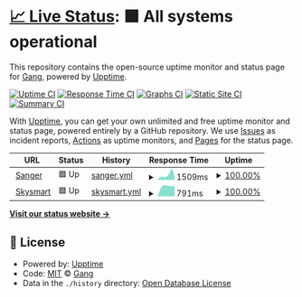# [📈 Live Status](https://lburling.github.io/statuspage): <!--live status--> **🟩 All systems operational**

This repository contains the open-source uptime monitor and status page for [Gang](https://lburling.github.io/statuspage), powered by [Upptime](https://github.com/upptime/upptime).

[![Uptime CI](https://github.com/lburling/statuspage/workflows/Uptime%20CI/badge.svg)](https://github.com/lburling/statuspage/actions?query=workflow%3A%22Uptime+CI%22)
[![Response Time CI](https://github.com/lburling/statuspage/workflows/Response%20Time%20CI/badge.svg)](https://github.com/lburling/statuspage/actions?query=workflow%3A%22Response+Time+CI%22)
[![Graphs CI](https://github.com/lburling/statuspage/workflows/Graphs%20CI/badge.svg)](https://github.com/lburling/statuspage/actions?query=workflow%3A%22Graphs+CI%22)
[![Static Site CI](https://github.com/lburling/statuspage/workflows/Static%20Site%20CI/badge.svg)](https://github.com/lburling/statuspage/actions?query=workflow%3A%22Static+Site+CI%22)
[![Summary CI](https://github.com/lburling/statuspage/workflows/Summary%20CI/badge.svg)](https://github.com/lburling/statuspage/actions?query=workflow%3A%22Summary+CI%22)

With [Upptime](https://upptime.js.org), you can get your own unlimited and free uptime monitor and status page, powered entirely by a GitHub repository. We use [Issues](https://github.com/lburling/statuspage/issues) as incident reports, [Actions](https://github.com/lburling/statuspage/actions) as uptime monitors, and [Pages](https://lburling.github.io/statuspage) for the status page.

<!--start: status pages-->
<!-- This summary is generated by Upptime (https://github.com/upptime/upptime) -->
<!-- Do not edit this manually, your changes will be overwritten -->
<!-- prettier-ignore -->
| URL | Status | History | Response Time | Uptime |
| --- | ------ | ------- | ------------- | ------ |
| <img alt="" src="https://favicons.githubusercontent.com/www.sanger.ac.uk" height="13"> [Sanger](https://www.sanger.ac.uk) | 🟩 Up | [sanger.yml](https://github.com/lburling/statuspage/commits/HEAD/history/sanger.yml) | <details><summary><img alt="Response time graph" src="./graphs/sanger/response-time-week.png" height="20"> 1509ms</summary><br><a href="https://lburling.github.io/statuspage/history/sanger"><img alt="Response time 1509" src="https://img.shields.io/endpoint?url=https%3A%2F%2Fraw.githubusercontent.com%2Flburling%2Fstatuspage%2FHEAD%2Fapi%2Fsanger%2Fresponse-time.json"></a><br><a href="https://lburling.github.io/statuspage/history/sanger"><img alt="24-hour response time 1509" src="https://img.shields.io/endpoint?url=https%3A%2F%2Fraw.githubusercontent.com%2Flburling%2Fstatuspage%2FHEAD%2Fapi%2Fsanger%2Fresponse-time-day.json"></a><br><a href="https://lburling.github.io/statuspage/history/sanger"><img alt="7-day response time 1509" src="https://img.shields.io/endpoint?url=https%3A%2F%2Fraw.githubusercontent.com%2Flburling%2Fstatuspage%2FHEAD%2Fapi%2Fsanger%2Fresponse-time-week.json"></a><br><a href="https://lburling.github.io/statuspage/history/sanger"><img alt="30-day response time 1509" src="https://img.shields.io/endpoint?url=https%3A%2F%2Fraw.githubusercontent.com%2Flburling%2Fstatuspage%2FHEAD%2Fapi%2Fsanger%2Fresponse-time-month.json"></a><br><a href="https://lburling.github.io/statuspage/history/sanger"><img alt="1-year response time 1509" src="https://img.shields.io/endpoint?url=https%3A%2F%2Fraw.githubusercontent.com%2Flburling%2Fstatuspage%2FHEAD%2Fapi%2Fsanger%2Fresponse-time-year.json"></a></details> | <details><summary><a href="https://lburling.github.io/statuspage/history/sanger">100.00%</a></summary><a href="https://lburling.github.io/statuspage/history/sanger"><img alt="All-time uptime 100.00%" src="https://img.shields.io/endpoint?url=https%3A%2F%2Fraw.githubusercontent.com%2Flburling%2Fstatuspage%2FHEAD%2Fapi%2Fsanger%2Fuptime.json"></a><br><a href="https://lburling.github.io/statuspage/history/sanger"><img alt="24-hour uptime 100.00%" src="https://img.shields.io/endpoint?url=https%3A%2F%2Fraw.githubusercontent.com%2Flburling%2Fstatuspage%2FHEAD%2Fapi%2Fsanger%2Fuptime-day.json"></a><br><a href="https://lburling.github.io/statuspage/history/sanger"><img alt="7-day uptime 100.00%" src="https://img.shields.io/endpoint?url=https%3A%2F%2Fraw.githubusercontent.com%2Flburling%2Fstatuspage%2FHEAD%2Fapi%2Fsanger%2Fuptime-week.json"></a><br><a href="https://lburling.github.io/statuspage/history/sanger"><img alt="30-day uptime 100.00%" src="https://img.shields.io/endpoint?url=https%3A%2F%2Fraw.githubusercontent.com%2Flburling%2Fstatuspage%2FHEAD%2Fapi%2Fsanger%2Fuptime-month.json"></a><br><a href="https://lburling.github.io/statuspage/history/sanger"><img alt="1-year uptime 100.00%" src="https://img.shields.io/endpoint?url=https%3A%2F%2Fraw.githubusercontent.com%2Flburling%2Fstatuspage%2FHEAD%2Fapi%2Fsanger%2Fuptime-year.json"></a></details>
| <img alt="" src="https://favicons.githubusercontent.com/www.skysmart.co.uk" height="13"> [Skysmart](https://www.skysmart.co.uk) | 🟩 Up | [skysmart.yml](https://github.com/lburling/statuspage/commits/HEAD/history/skysmart.yml) | <details><summary><img alt="Response time graph" src="./graphs/skysmart/response-time-week.png" height="20"> 791ms</summary><br><a href="https://lburling.github.io/statuspage/history/skysmart"><img alt="Response time 791" src="https://img.shields.io/endpoint?url=https%3A%2F%2Fraw.githubusercontent.com%2Flburling%2Fstatuspage%2FHEAD%2Fapi%2Fskysmart%2Fresponse-time.json"></a><br><a href="https://lburling.github.io/statuspage/history/skysmart"><img alt="24-hour response time 791" src="https://img.shields.io/endpoint?url=https%3A%2F%2Fraw.githubusercontent.com%2Flburling%2Fstatuspage%2FHEAD%2Fapi%2Fskysmart%2Fresponse-time-day.json"></a><br><a href="https://lburling.github.io/statuspage/history/skysmart"><img alt="7-day response time 791" src="https://img.shields.io/endpoint?url=https%3A%2F%2Fraw.githubusercontent.com%2Flburling%2Fstatuspage%2FHEAD%2Fapi%2Fskysmart%2Fresponse-time-week.json"></a><br><a href="https://lburling.github.io/statuspage/history/skysmart"><img alt="30-day response time 791" src="https://img.shields.io/endpoint?url=https%3A%2F%2Fraw.githubusercontent.com%2Flburling%2Fstatuspage%2FHEAD%2Fapi%2Fskysmart%2Fresponse-time-month.json"></a><br><a href="https://lburling.github.io/statuspage/history/skysmart"><img alt="1-year response time 791" src="https://img.shields.io/endpoint?url=https%3A%2F%2Fraw.githubusercontent.com%2Flburling%2Fstatuspage%2FHEAD%2Fapi%2Fskysmart%2Fresponse-time-year.json"></a></details> | <details><summary><a href="https://lburling.github.io/statuspage/history/skysmart">100.00%</a></summary><a href="https://lburling.github.io/statuspage/history/skysmart"><img alt="All-time uptime 100.00%" src="https://img.shields.io/endpoint?url=https%3A%2F%2Fraw.githubusercontent.com%2Flburling%2Fstatuspage%2FHEAD%2Fapi%2Fskysmart%2Fuptime.json"></a><br><a href="https://lburling.github.io/statuspage/history/skysmart"><img alt="24-hour uptime 100.00%" src="https://img.shields.io/endpoint?url=https%3A%2F%2Fraw.githubusercontent.com%2Flburling%2Fstatuspage%2FHEAD%2Fapi%2Fskysmart%2Fuptime-day.json"></a><br><a href="https://lburling.github.io/statuspage/history/skysmart"><img alt="7-day uptime 100.00%" src="https://img.shields.io/endpoint?url=https%3A%2F%2Fraw.githubusercontent.com%2Flburling%2Fstatuspage%2FHEAD%2Fapi%2Fskysmart%2Fuptime-week.json"></a><br><a href="https://lburling.github.io/statuspage/history/skysmart"><img alt="30-day uptime 100.00%" src="https://img.shields.io/endpoint?url=https%3A%2F%2Fraw.githubusercontent.com%2Flburling%2Fstatuspage%2FHEAD%2Fapi%2Fskysmart%2Fuptime-month.json"></a><br><a href="https://lburling.github.io/statuspage/history/skysmart"><img alt="1-year uptime 100.00%" src="https://img.shields.io/endpoint?url=https%3A%2F%2Fraw.githubusercontent.com%2Flburling%2Fstatuspage%2FHEAD%2Fapi%2Fskysmart%2Fuptime-year.json"></a></details>

<!--end: status pages-->

[**Visit our status website →**](https://lburling.github.io/statuspage)

## 📄 License

- Powered by: [Upptime](https://github.com/upptime/upptime)
- Code: [MIT](./LICENSE) © [Gang](https://astrocloud.github.io/statuspage)
- Data in the `./history` directory: [Open Database License](https://opendatacommons.org/licenses/odbl/1-0/)

